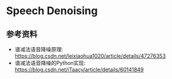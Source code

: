 # Speech Denoising

## 参考资料

- 谱减法语音降噪原理: https://blog.csdn.net/leixiaohua1020/article/details/47276353
- 谱减法语音降噪的Python实现: https://blog.csdn.net/iTaacy/article/details/60141849
